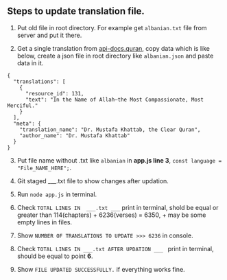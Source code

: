 ## Steps to update translation file.

1. Put old file in root directory. For example get ```albanian.txt``` file from server and put it there.

2. Get a single translation from [api-docs.quran](https://api-docs.quran.com/docs/quran.com_versioned/translation), copy data which is like below, create a json file in root directory like ```albanian.json``` and paste data in it.
```
{
  "translations": [
    {
      "resource_id": 131,
      "text": "In the Name of Allah—the Most Compassionate, Most Merciful."
    }
  ],
  "meta": {
    "translation_name": "Dr. Mustafa Khattab, the Clear Quran",
    "author_name": "Dr. Mustafa Khattab"
  }
}
```

3. Put file name without .txt like ```albanian``` in **app.js line 3**, ```const language = "File_NAME_HERE";```.

4. Git staged ___.txt file to show changes after updation.

5. Run ```node app.js``` in terminal.

6. Check ```TOTAL LINES IN  ___.txt ___``` print in terminal, shold be equal or greater than 114(chapters) + 6236(verses) = 6350, + may be some empty lines in files.

7. Show ```NUMBER OF TRANSLATIONS TO UPDATE >>> 6236``` in console.

8. Check ```TOTAL LINES IN ___.txt AFTER UPDATION ___ ``` print in terminal, should be equal to point __6__.

9. Show ```FILE UPDATED SUCCESSFULLY.``` if everything works fine.
